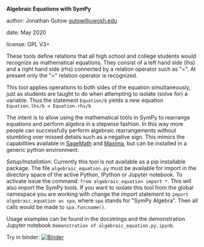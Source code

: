 __Algebraic Equations with SymPy__

author: Jonathan Gutow <gutow@uwosh.edu>

date: May 2020

license: GPL V3+

These tools define relations that all high school and college students would recognize as mathematical equations.
They consist of a left hand side (lhs) and a right hand side (rhs) connected by a relation operator such as "=". At
present only the "=" relation operator is recognized.

This tool applies operations to both sides of the equation simultaneously, just as students are taught to do when 
attempting to isolate (solve for) a variable. Thus the statement `Equation/b` yields a new equation `Equation.lhs/b = Equation.rhs/b`

The intent is to allow using the mathematical tools in SymPy to rearrange equations and perform algebra
in a stepwise fashion. In this way more people can successfully perform algebraic rearrangements without stumbling
over missed details such as a negative sign. This mimics the capabilities available in [SageMath](https://www.sagemath.org/) 
and [Maxima](http://maxima.sourceforge.net/), but can be installed in a generic python environment.

_Setup/Installation_: Currently this tool is not available as a pip installable package. The file `algebraic_equation.py`
must be available for import in the directory space of the active Python, IPython or Jupyter notebook. To activate issue
the command: `from algebraic_equation import *`. This will also import the SymPy tools. If you want to isolate this tool
from the global namespace you are working with change the import statement to `import algebraic_equation as spa`, where 
`spa` stands for "SymPy Algebra". Then all calls would be made to `spa.funcname()`.

Usage examples can be found in the docstrings and the demonstration Jupyter notebook `Demonstration of algebraic_equation.py.ipynb`. 

Try in binder: [![Binder](https://mybinder.org/badge_logo.svg)](https://mybinder.org/v2/gh/gutow/Algebra_with_Sympy.git/master)